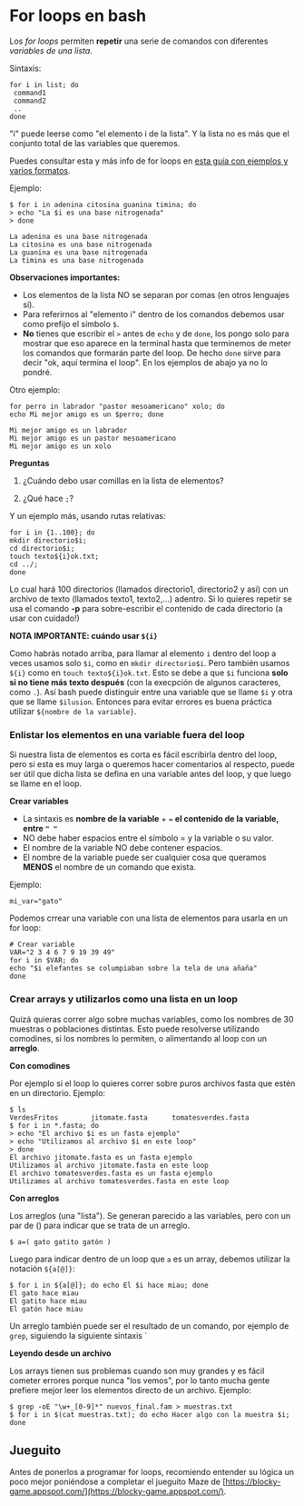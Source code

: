 # For loops en bash

Los *for loops* permiten **repetir** una serie de comandos con diferentes *variables de una lista*.

Sintaxis:

```
for i in list; do
 command1
 command2
 ..
done
```

"i" puede leerse como "el elemento i de la lista". Y  la lista no es más que el conjunto total de las variables que queremos.

Puedes consultar esta y más info de for loops en [esta guía con ejemplos y varios formatos](http://www.thegeekstuff.com/2011/07/bash-for-loop-examples/).


Ejemplo:

```
$ for i in adenina citosina guanina timina; do
> echo "La $i es una base nitrogenada"
> done

La adenina es una base nitrogenada
La citosina es una base nitrogenada
La guanina es una base nitrogenada
La timina es una base nitrogenada
```


**Observaciones importantes:**

* Los elementos de la lista NO se separan por comas (en otros lenguajes sí).
* Para referirnos al "elemento i" dentro de los comandos debemos usar como prefijo el símbolo `$`.
* **No** tienes que escribir el `>` antes de `echo` y de `done`, los pongo solo para mostrar que eso aparece en la terminal hasta que terminemos de meter los comandos que formarán parte del loop. De hecho `done` sirve para decir "ok, aquí termina el loop". En los ejemplos de abajo ya no lo pondré.

Otro ejemplo:

```
for perro in labrador "pastor mesoamericano" xolo; do
echo Mi mejor amigo es un $perro; done

Mi mejor amigo es un labrador
Mi mejor amigo es un pastor mesoamericano
Mi mejor amigo es un xolo
```

**Preguntas**

1) ¿Cuándo debo usar comillas en la lista de elementos?

2) ¿Qué hace `;`?

Y un ejemplo más, usando rutas relativas:

```
for i in {1..100}; do
mkdir directorio$i;
cd directorio$i;
touch texto${i}ok.txt;
cd ../;
done
```

Lo cual hará 100 directorios (llamados directorio1, directorio2 y así) con un archivo de texto (llamados texto1, texto2,...) adentro. Si lo quieres repetir se usa el comando **-p** para sobre-escribir el contenido de cada directorio (a usar con cuidado!)

**NOTA IMPORTANTE: cuándo usar `${i}`**

Como habrás notado arriba, para llamar al elemento `i` dentro del loop a veces usamos solo `$i`, como en `mkdir directorio$i`. Pero también usamos `${i}` como en `touch texto${i}ok.txt`. Esto se debe a que `$i` funciona **solo si no tiene más texto después** (con la execpción de algunos caracteres, como `.`). Así bash puede distinguir entre una variable que se llame `$i` y otra que se llame `$ilusion`. Entonces para evitar errores es buena práctica utilizar `${nombre de la variable}`.

### Enlistar los elementos en una variable fuera del loop

Si nuestra lista de elementos es corta es fácil escribirla dentro del loop, pero si esta es muy larga o queremos hacer comentarios al respecto, puede ser útil que dicha lista se defina en una variable antes del loop, y que luego se llame en el loop.


**Crear variables**

* La sintaxis es **nombre de la variable** + `=` **el contenido de la variable, entre `" "`**
* NO debe haber espacios entre el símbolo = y la variable o su valor. 
* El nombre de la variable NO debe contener espacios.
* El nombre de la variable puede ser cualquier cosa que queramos **MENOS** el nombre de un comando que exista.



Ejemplo:

```
mi_var="gato"
```

Podemos crrear una variable con una lista de elementos para usarla en un for loop:

```
# Crear variable
VAR="2 3 4 6 7 9 19 39 49" 
for i in $VAR; do
echo "$i elefantes se columpiaban sobre la tela de una añaña"
done
```


### Crear arrays y utilizarlos como una lista en un loop

Quizá quieras correr algo sobre muchas variables, como los nombres de 30 muestras o poblaciones distintas. Esto puede resolverse utilizando comodines, si los nombres lo permiten, o alimentando al loop con un **arreglo**.

**Con comodines**

Por ejemplo si el loop lo quieres correr sobre puros archivos fasta que estén en un directorio. Ejemplo:

```
$ ls
VerdesFritos		jitomate.fasta		tomatesverdes.fasta
$ for i in *.fasta; do
> echo "El archivo $i es un fasta ejemplo"
> echo "Utilizamos al archivo $i en este loop"
> done
El archivo jitomate.fasta es un fasta ejemplo
Utilizamos al archivo jitomate.fasta en este loop
El archivo tomatesverdes.fasta es un fasta ejemplo
Utilizamos al archivo tomatesverdes.fasta en este loop
```

**Con arreglos**

Los arreglos (una "lista"). Se generan parecido a las variables, pero con un par de () para indicar que se trata de un arreglo.

```
$ a=( gato gatito gatón )
```

Luego para indicar dentro de un loop que `a` es un array, debemos utilizar la notación `${a[@]}`:

```
$ for i in ${a[@]}; do echo El $i hace miau; done
El gato hace miau
El gatito hace miau
El gatón hace miau
```

Un arreglo también puede ser el resultado de un comando, por ejemplo de `grep`, siguiendo la siguiente sintaxis `


**Leyendo desde un archivo**

Los arrays tienen sus problemas cuando son muy grandes y  es fácil cometer errores porque nunca "los vemos", por lo tanto mucha gente prefiere mejor leer los elementos directo de un archivo. Ejemplo:

```
$ grep -oE "\w+_[0-9]*" nuevos_final.fam > muestras.txt
$ for i in $(cat muestras.txt); do echo Hacer algo con la muestra $i; done
```

## Jueguito

Antes de ponerlos a programar for loops, recomiendo entender su lógica un poco mejor poniéndose a completar el jueguito Maze de [https://blocky-game.appspot.com/](https://blocky-game.appspot.com/). 
